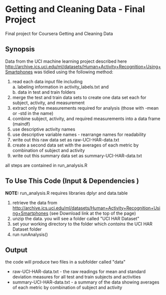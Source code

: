 # Getting and Cleaning Data - Final Project
Final project for Coursera Getting and Cleaning Data

## Synopsis
Data from the UCI machine learning project described here http://archive.ics.uci.edu/ml/datasets/Human+Activity+Recognition+Using+Smartphones was tidied using the following method:

1. read each data input file including  
  a. labeling information in activity_labels.txt and  
  b. data in test and train folders
2. merge the test and train data sets to create one data set each for subject, activity, and measurement
3. extract only the measurements required for analysis (those with -mean or -std in the name)
4. combine subject, activity, and required measurements into a data frame (maindf)
5. use descriptive activity names
6. use descriptive variable names - rearrange names for readability
7. write out this raw data set as raw-UCI-HAR-data.txt
8. create a second data set with the averages of each metric by combination of subject and activity
9. write out this summary data set as summary-UCI-HAR-data.txt

all steps are contained in run_analysis.R

## To Use This Code (Input & Dependencies )
**NOTE:** run_analysis.R requires libraries dplyr and data.table 

1. retrieve the data from http://archive.ics.uci.edu/ml/datasets/Human+Activity+Recognition+Using+Smartphones (see Download link at the top of the page)
2. unzip the data. you will see a folder called "UCI HAR Dataset"
3. set your working directory to the folder which _contains_ the UCI HAR Dataset folder
4. run runAnalysis()

## Output
the code will produce two files in a subfolder called "data"
* raw-UCI-HAR-data.txt - the raw readings for mean and standard deviation measures for all test and train subjects and activities
* summary-UCI-HAR-data.txt - a summary of the data showing averages of each metric by combination of subject and activity
